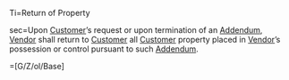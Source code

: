 Ti=Return of Property

sec=Upon <a href='#Def.Customer.sec' class='definedterm'>Customer</a>’s request or upon termination of an <a href='#Def.Addendum.sec' class='definedterm'>Addendum</a>, <a href='#Def.Vendor.sec' class='definedterm'>Vendor</a> shall return to <a href='#Def.Customer.sec' class='definedterm'>Customer</a> all <a href='#Def.Customer.sec' class='definedterm'>Customer</a> property placed in <a href='#Def.Vendor.sec' class='definedterm'>Vendor</a>’s possession or control pursuant to such <a href='#Def.Addendum.sec' class='definedterm'>Addendum</a>.

=[G/Z/ol/Base]
